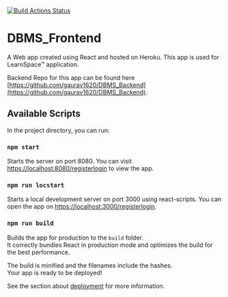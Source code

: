 [![Build Actions Status](https://github.com/yatish1606/DBMS_Frontend/workflows/Node.js%20CI/badge.svg)](https://github.com/yatish1606/DBMS_Frontend/actions)

# DBMS_Frontend

A Web app created using React and hosted on Heroku.
This app is used for LearnSpace™ application.

Backend Repo for this app can be found here [https://github.com/gaurav1620/DBMS_Backend](https://github.com/gaurav1620/DBMS_Backend).

## Available Scripts 

In the project directory, you can run:

### `npm start`

Starts the server on port 8080. You can visit [https://localhost:8080/registerlogin](https://localhost:8080/registerlogin) to view the app.

### `npm run locstart`
Starts a local development server on port 3000 using react-scripts. You can open the app on [https://localhost:3000/registerlogin](https://localhost:3000/registerlogin).


### `npm run build`

Builds the app for production to the `build` folder.\
It correctly bundles React in production mode and optimizes the build for the best performance.

The build is minified and the filenames include the hashes.\
Your app is ready to be deployed!

See the section about [deployment](https://facebook.github.io/create-react-app/docs/deployment) for more information.

